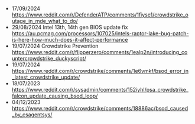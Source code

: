 * 17/09/2024 https://www.reddit.com/r/DefenderATP/comments/1fiyse1/crowdstrike_outage_in_mde_what_to_do/
* 29/08/2024 Intel 13th, 14th gen BIOS update fix https://au.pcmag.com/processors/107025/intels-raptor-lake-bug-patch-is-here-how-much-does-it-affect-performance
* 19/07/2024 Crowdstrike Prevention https://www.reddit.com/r/flipperzero/comments/1ealp2n/introducing_countercrowdstrike_duckyscript/
* 19/07/2024 https://www.reddit.com/r/crowdstrike/comments/1e6vmkf/bsod_error_in_latest_crowdstrike_update/
* 18/07/2023 https://www.reddit.com/r/sysadmin/comments/152iyhl/psa_crowdstrike_falcon_update_causing_bsod_loop/
* 04/12/2023 https://www.reddit.com/r/crowdstrike/comments/18886ac/bsod_caused_by_csagentsys/
